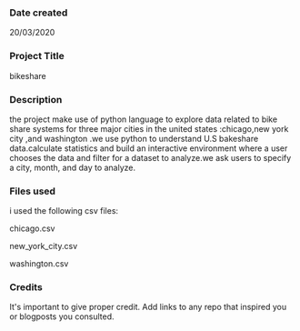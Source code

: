 ### Date created
20/03/2020

### Project Title
bikeshare

### Description
the project make use of python language to explore data related to bike share systems for three major cities in the united states :chicago,new york city ,and washington .we use python to understand U.S bakeshare data.calculate statistics and build an interactive environment where a  user chooses the data and filter for a dataset to analyze.we ask users to specify a city, month, and day to analyze.

### Files used
i used the following csv files:

chicago.csv

new_york_city.csv

washington.csv

### Credits
It's important to give proper credit. Add links to any repo that inspired you or blogposts you consulted.

